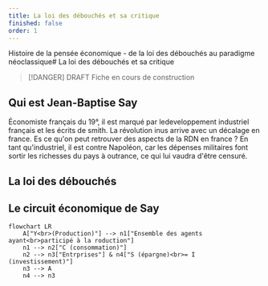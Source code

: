 ```yaml
---
title: La loi des débouchés et sa critique
finished: false
order: 1
---
```

Histoire de la pensée économique - de la loi des débouchés au paradigme néoclassique# La loi des débouchés et sa critique

> [!DANGER] DRAFT
> Fiche en cours de construction

## Qui est Jean-Baptise Say
Économiste français du 19°, il est marqué par ledeveloppement industriel français et les écrits de smith. La révolution inus arrive avec un décalage en france. Es ce qu'on peut retrouver des aspects de la RDN en france ? En tant qu'industriel, il est contre Napoléon, car les dépenses militaires font sortir les richesses du pays à outrance, ce qui lui vaudra d'être censuré. 

## La loi des débouchés
## Le circuit économique de Say

```mermaid
flowchart LR
    A["Y<br>(Production)"] --> n1["Ensemble des agents ayant<br>participé à la roduction"]
    n1 --> n2["C (consommation)"]
    n2 --> n3["Entrprises"] & n4["S (épargne)<br>= I (investissement)"]
    n3 --> A
    n4 --> n3
```
